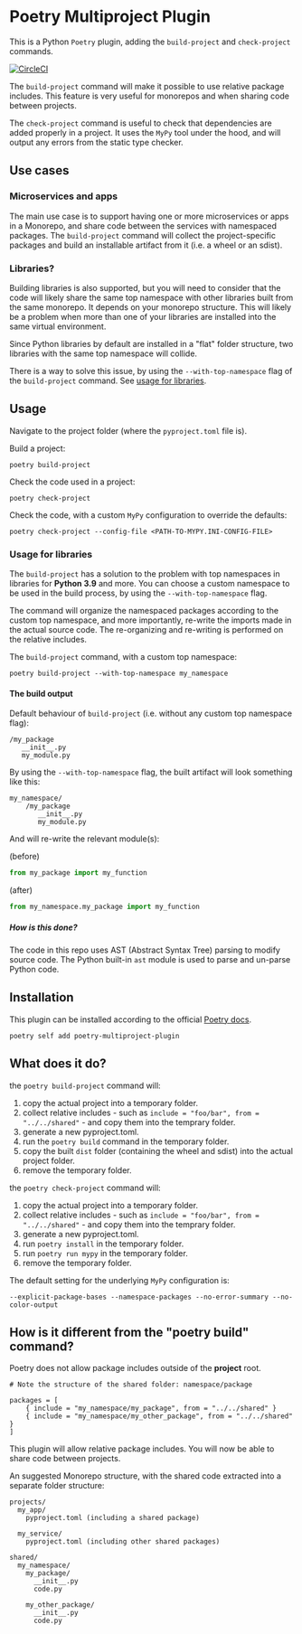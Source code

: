 # Poetry Multiproject Plugin

This is a Python `Poetry` plugin, adding the `build-project` and `check-project` commands.

[![CircleCI](https://dl.circleci.com/status-badge/img/gh/DavidVujic/poetry-multiproject-plugin/tree/main.svg?style=svg)](https://dl.circleci.com/status-badge/redirect/gh/DavidVujic/poetry-multiproject-plugin/tree/main)

The `build-project` command will make it possible to use relative package includes.
This feature is very useful for monorepos and when sharing code between projects.

The `check-project` command is useful to check that dependencies are added properly in a project.
It uses the `MyPy` tool under the hood, and will output any errors from the static type checker.


## Use cases

### Microservices and apps
The main use case is to support having one or more microservices or apps in a Monorepo, and share code between the services with namespaced packages.
The `build-project` command will collect the project-specific packages and build an installable artifact from it (i.e. a wheel or an sdist).

### Libraries?
Building libraries is also supported, but you will need to consider that the code will likely share the same top namespace with other libraries 
built from the same monorepo. It depends on your monorepo structure. This will likely be a problem when more than one of your libraries are installed into the same virtual environment.

Since Python libraries by default are installed in a "flat" folder structure, two libraries with the same top namespace will collide.

There is a way to solve this issue, by using the `--with-top-namespace` flag of the `build-project` command. See [usage for libraries](#usage-for-libraries).

## Usage
Navigate to the project folder (where the `pyproject.toml` file is).

Build a project:
``` shell
poetry build-project
```

Check the code used in a project:

``` shell
poetry check-project
```

Check the code, with a custom `MyPy` configuration to override the defaults:

``` shell
poetry check-project --config-file <PATH-TO-MYPY.INI-CONFIG-FILE>
```

### Usage for libraries
The `build-project` has a solution to the problem with top namespaces in libraries for __Python 3.9__ and more.
You can choose a custom namespace to be used in the build process, by using the `--with-top-namespace` flag. 

The command will organize the namespaced packages according to the custom top namespace, and more importantly, re-write the imports made in the actual source code.
The re-organizing and re-writing is performed on the relative includes.

The `build-project` command, with a custom top namespace:
```shell
poetry build-project --with-top-namespace my_namespace
```

#### The build output

Default behaviour of `build-project` (i.e. without any custom top namespace flag):
```shell
/my_package
   __init__.py
   my_module.py
```

By using the `--with-top-namespace` flag, the built artifact will look something like this:
```shell
my_namespace/
    /my_package
       __init__.py
       my_module.py
```

And will re-write the relevant module(s):

(before)
```python
from my_package import my_function
```

(after)
```python
from my_namespace.my_package import my_function
```

##### How is this done?
The code in this repo uses AST (Abstract Syntax Tree) parsing to modify source code.
The Python built-in `ast` module is used to parse and un-parse Python code.

## Installation
This plugin can be installed according to the official [Poetry docs](https://python-poetry.org/docs/plugins/#using-plugins).

``` shell
poetry self add poetry-multiproject-plugin
```

## What does it do?

the `poetry build-project` command will:

1. copy the actual project into a temporary folder.
2. collect relative includes - such as `include = "foo/bar", from = "../../shared"` -  and copy them into the temprary folder.
3. generate a new pyproject.toml.
4. run the `poetry build` command in the temporary folder.
5. copy the built `dist` folder (containing the wheel and sdist) into the actual project folder.
6. remove the temporary folder.


the `poetry check-project` command will:

1. copy the actual project into a temporary folder.
2. collect relative includes - such as `include = "foo/bar", from = "../../shared"` -  and copy them into the temprary folder.
3. generate a new pyproject.toml.
4. run `poetry install` in the temporary folder.
5. run `poetry run mypy` in the temporary folder.
6. remove the temporary folder.


The default setting for the underlying `MyPy` configuration is:

``` shell
--explicit-package-bases --namespace-packages --no-error-summary --no-color-output
```


## How is it different from the "poetry build" command?
Poetry does not allow package includes outside of the __project__ root.

``` shell
# Note the structure of the shared folder: namespace/package

packages = [
    { include = "my_namespace/my_package", from = "../../shared" }
    { include = "my_namespace/my_other_package", from = "../../shared" }
]
```

This plugin will allow relative package includes. You will now be able to share code between projects.

An suggested Monorepo structure, with the shared code extracted into a separate folder structure:

``` shell
projects/
  my_app/
    pyproject.toml (including a shared package)

  my_service/
    pyproject.toml (including other shared packages)

shared/
  my_namespace/
    my_package/
      __init__.py
      code.py

    my_other_package/
      __init__.py
      code.py
```
